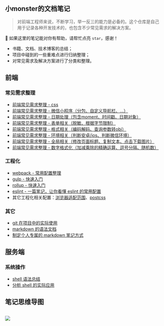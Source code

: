 ## 小monster的文档笔记

> 对前端工程师来说，不断学习，举一反三的能力是必备的。这个仓库是自己用于记录各种开发技术的，也包含不少常见需求的解决方案。

:icecream: 如果这里的笔记能对你有帮助，请帮忙点亮 `star`，感谢！

- 书籍、文档、技术博客的总结；
- 项目中碰到的一些重难点进行归纳整理；
- 对常见需求及解决方案进行了分类和整理。



## 前端

### 常见需求整理

- [前端常见需求整理 - css](https://github.com/SpringLoach/power/blob/main/%E6%8A%80%E6%9C%AF%E6%B2%89%E6%B7%80%EF%BC%88%E5%89%8D%E7%AB%AF%EF%BC%89/%E5%8E%9F%E7%94%9F%E6%8A%80%E6%9C%AF/css/%E6%A0%B7%E5%BC%8F%E7%9B%B8%E5%85%B3/%E5%8A%9F%E8%83%BD%E6%80%BB%E7%BB%93.md)
- [前端常见需求整理 - 微信小程序（分包、自定义导航栏、...）](https://github.com/SpringLoach/power/blob/main/%E6%8A%80%E6%9C%AF%E6%B2%89%E6%B7%80%EF%BC%88%E5%89%8D%E7%AB%AF%EF%BC%89/%E6%A1%86%E6%9E%B6/%E5%BE%AE%E4%BF%A1%E5%B0%8F%E7%A8%8B%E5%BA%8F/%E9%AB%98%E7%BA%A7%E5%8A%9F%E8%83%BD.md)
- [前端常见需求整理 - 日期处理（包含moment、时间戳、日期对象）](https://github.com/SpringLoach/power/blob/main/%E6%8A%80%E6%9C%AF%E6%B2%89%E6%B7%80%EF%BC%88%E5%89%8D%E7%AB%AF%EF%BC%89/%E7%89%B9%E6%AE%8A%E5%AE%9E%E7%8E%B0/%E4%B8%BB%E8%A6%81%E9%83%A8%E5%88%86/%E6%97%A5%E6%9C%9F%E5%A4%84%E7%90%86.md)
- [前端常见需求整理 - 表单相关（脱敏、根据字节限制）](https://github.com/SpringLoach/power/blob/main/%E6%8A%80%E6%9C%AF%E6%B2%89%E6%B7%80%EF%BC%88%E5%89%8D%E7%AB%AF%EF%BC%89/%E7%89%B9%E6%AE%8A%E5%AE%9E%E7%8E%B0/%E4%B8%BB%E8%A6%81%E9%83%A8%E5%88%86/%E8%A1%A8%E5%8D%95%E7%9B%B8%E5%85%B3.md)
- [前端常见需求整理 - 格式相关（编码解码、查询参数转obj）](https://github.com/SpringLoach/power/blob/main/%E6%8A%80%E6%9C%AF%E6%B2%89%E6%B7%80%EF%BC%88%E5%89%8D%E7%AB%AF%EF%BC%89/%E7%89%B9%E6%AE%8A%E5%AE%9E%E7%8E%B0/%E4%B8%BB%E8%A6%81%E9%83%A8%E5%88%86/%E6%A0%BC%E5%BC%8F%E8%BD%AC%E6%8D%A2.md)
- [前端常见需求整理 - 环境相关（判断安卓/ios、判断微信环境）](https://github.com/SpringLoach/power/blob/main/%E6%8A%80%E6%9C%AF%E6%B2%89%E6%B7%80%EF%BC%88%E5%89%8D%E7%AB%AF%EF%BC%89/%E7%89%B9%E6%AE%8A%E5%AE%9E%E7%8E%B0/%E4%B8%BB%E8%A6%81%E9%83%A8%E5%88%86/%E7%8E%AF%E5%A2%83%E7%9B%B8%E5%85%B3.md)
- [前端常见需求整理 - 全局相关（修改页面标题、复制文本、点击下载图片）](https://github.com/SpringLoach/power/blob/main/%E6%8A%80%E6%9C%AF%E6%B2%89%E6%B7%80%EF%BC%88%E5%89%8D%E7%AB%AF%EF%BC%89/%E7%89%B9%E6%AE%8A%E5%AE%9E%E7%8E%B0/%E4%B8%BB%E8%A6%81%E9%83%A8%E5%88%86/%E5%85%A8%E5%B1%80%E7%9B%B8%E5%85%B3.md)
- [前端常见需求整理 - 数字格式化（加减乘除的精确运算、逗号分隔、随机数）](https://github.com/SpringLoach/power/blob/main/%E6%8A%80%E6%9C%AF%E6%B2%89%E6%B7%80%EF%BC%88%E5%89%8D%E7%AB%AF%EF%BC%89/%E7%89%B9%E6%AE%8A%E5%AE%9E%E7%8E%B0/%E4%B8%BB%E8%A6%81%E9%83%A8%E5%88%86/%E6%95%B0%E5%AD%97%E6%A0%BC%E5%BC%8F%E5%8C%96.md)



### 工程化

- [webpack - 常用配置整理](https://github.com/SpringLoach/power/blob/main/%E6%8A%80%E6%9C%AF%E6%B2%89%E6%B7%80%EF%BC%88%E5%89%8D%E7%AB%AF%EF%BC%89/%E5%85%B6%E4%BB%96%E6%8A%80%E6%9C%AF/%E5%B7%A5%E7%A8%8B%E5%8C%96/webpack/%E5%B8%B8%E8%A7%84%E6%A2%B3%E7%90%86.md)
- [gulp - 快速入门](https://github.com/SpringLoach/power/blob/main/%E6%8A%80%E6%9C%AF%E6%B2%89%E6%B7%80%EF%BC%88%E5%89%8D%E7%AB%AF%EF%BC%89/%E5%85%B6%E4%BB%96%E6%8A%80%E6%9C%AF/%E5%B7%A5%E7%A8%8B%E5%8C%96/gulp/%E5%88%9D%E4%BD%93%E9%AA%8C.md)
- [rollup - 快速入门](https://github.com/SpringLoach/power/blob/main/%E6%8A%80%E6%9C%AF%E6%B2%89%E6%B7%80%EF%BC%88%E5%89%8D%E7%AB%AF%EF%BC%89/%E5%85%B6%E4%BB%96%E6%8A%80%E6%9C%AF/%E5%B7%A5%E7%A8%8B%E5%8C%96/rollup/rollup.md)
- [eslint - 一篇笔记，让你看懂 eslint 的常用配置](https://github.com/SpringLoach/power/blob/main/%E6%8A%80%E6%9C%AF%E6%B2%89%E6%B7%80%EF%BC%88%E5%89%8D%E7%AB%AF%EF%BC%89/%E5%85%B6%E4%BB%96%E6%8A%80%E6%9C%AF/%E5%B7%A5%E7%A8%8B%E5%8C%96/eslint/eslint.md)
- 其它工程化相关配置：[浏览器适配范围](https://github.com/SpringLoach/power/blob/main/%E6%8A%80%E6%9C%AF%E6%B2%89%E6%B7%80%EF%BC%88%E5%89%8D%E7%AB%AF%EF%BC%89/%E5%85%B6%E4%BB%96%E6%8A%80%E6%9C%AF/%E5%B7%A5%E7%A8%8B%E5%8C%96/%E9%80%9A%E7%94%A8/%E6%B5%8F%E8%A7%88%E5%99%A8%E9%80%82%E9%85%8D%E8%8C%83%E5%9B%B4.md)、[postcss](https://github.com/SpringLoach/power/blob/main/%E6%8A%80%E6%9C%AF%E6%B2%89%E6%B7%80%EF%BC%88%E5%89%8D%E7%AB%AF%EF%BC%89/%E5%85%B6%E4%BB%96%E6%8A%80%E6%9C%AF/%E5%B7%A5%E7%A8%8B%E5%8C%96/%E9%80%9A%E7%94%A8/postcss.md)



### 其它

- [git 在项目中的实际使用](https://github.com/SpringLoach/power/blob/main/%E8%BE%85%E5%8A%A9%E8%A6%81%E7%B4%A0/%E7%9B%B8%E5%85%B3%E6%8A%80%E8%83%BD/git/%E9%80%9F%E6%9F%A5.md)
- [markdown 的语法文档](https://github.com/SpringLoach/power/blob/main/%E8%BE%85%E5%8A%A9%E8%A6%81%E7%B4%A0/%E7%9B%B8%E5%85%B3%E6%8A%80%E8%83%BD/markdown/markdown.md)
- [制定个人专属的 markdown 笔记方式](https://github.com/SpringLoach/power/blob/main/%E8%BE%85%E5%8A%A9%E8%A6%81%E7%B4%A0/%E7%9B%B8%E5%85%B3%E6%8A%80%E8%83%BD/markdown/%E9%A3%8E%E6%A0%BC%E8%A7%84%E8%8C%83.md)



## 服务端

### 系统操作

- [shell 语法总结](https://github.com/SpringLoach/power/blob/main/%E6%8A%80%E6%9C%AF%E6%B2%89%E6%B7%80%EF%BC%88%E5%90%8E%E7%AB%AF%EF%BC%89/%E7%B3%BB%E7%BB%9F%E6%93%8D%E4%BD%9C/%E8%84%9A%E6%9C%AC/bash/%E6%96%87%E6%A1%A3%E7%AC%94%E8%AE%B0.md)
- [分析 shell 的实际应用](https://github.com/SpringLoach/power/blob/main/%E6%8A%80%E6%9C%AF%E6%B2%89%E6%B7%80%EF%BC%88%E5%90%8E%E7%AB%AF%EF%BC%89/%E7%B3%BB%E7%BB%9F%E6%93%8D%E4%BD%9C/%E8%84%9A%E6%9C%AC/bash/%E7%A4%BA%E4%BE%8B.md)





## 笔记思维导图

<img src="https://wx4.sinaimg.cn/large/008xvbVOgy1hbiyfs8iq3j318i1q4wu6.jpg" alt="" />



![](http://springloach.oss-cn-shenzhen.aliyuncs.com/images%5Cblogs%5Cpublic%5C%E7%AC%94%E8%AE%B0%E5%A4%A7%E7%BA%B2.png )

